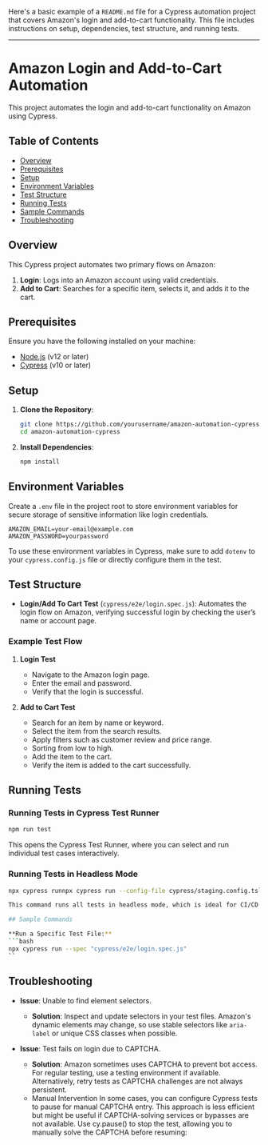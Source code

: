 Here's a basic example of a `README.md` file for a Cypress automation project that covers Amazon's login and add-to-cart functionality. This file includes instructions on setup, dependencies, test structure, and running tests.

---

# Amazon Login and Add-to-Cart Automation

This project automates the login and add-to-cart functionality on Amazon using Cypress.

## Table of Contents
- [Overview](#overview)
- [Prerequisites](#prerequisites)
- [Setup](#setup)
- [Environment Variables](#environment-variables)
- [Test Structure](#test-structure)
- [Running Tests](#running-tests)
- [Sample Commands](#sample-commands)
- [Troubleshooting](#troubleshooting)

## Overview

This Cypress project automates two primary flows on Amazon:
1. **Login**: Logs into an Amazon account using valid credentials.
2. **Add to Cart**: Searches for a specific item, selects it, and adds it to the cart.

## Prerequisites

Ensure you have the following installed on your machine:
- [Node.js](https://nodejs.org/) (v12 or later)
- [Cypress](https://www.cypress.io/) (v10 or later)

## Setup

1. **Clone the Repository**:
   ```bash
   git clone https://github.com/yourusername/amazon-automation-cypress.git
   cd amazon-automation-cypress
   ```

2. **Install Dependencies**:
   ```bash
   npm install
   ```

## Environment Variables

Create a `.env` file in the project root to store environment variables for secure storage of sensitive information like login credentials.

```plaintext
AMAZON_EMAIL=your-email@example.com
AMAZON_PASSWORD=yourpassword
```

To use these environment variables in Cypress, make sure to add `dotenv` to your `cypress.config.js` file or directly configure them in the test.

## Test Structure

- **Login/Add To Cart Test** (`cypress/e2e/login.spec.js`): Automates the login flow on Amazon, verifying successful login by checking the user’s name or account page.

### Example Test Flow

1. **Login Test**
   - Navigate to the Amazon login page.
   - Enter the email and password.
   - Verify that the login is successful.

2. **Add to Cart Test**
   - Search for an item by name or keyword.
   - Select the item from the search results.
   - Apply filters such as customer review and price range.
   - Sorting from low to high.
   - Add the item to the cart.
   - Verify the item is added to the cart successfully.

## Running Tests

### Running Tests in Cypress Test Runner

```bash
npm run test
```

This opens the Cypress Test Runner, where you can select and run individual test cases interactively.

### Running Tests in Headless Mode

```bash
npx cypress runnpx cypress run --config-file cypress/staging.config.ts```

This command runs all tests in headless mode, which is ideal for CI/CD pipelines.

## Sample Commands

**Run a Specific Test File:**
```bash
npx cypress run --spec "cypress/e2e/login.spec.js"
``
```

## Troubleshooting

- **Issue**: Unable to find element selectors.
  - **Solution**: Inspect and update selectors in your test files. Amazon's dynamic elements may change, so use stable selectors like `aria-label` or unique CSS classes when possible.

- **Issue**: Test fails on login due to CAPTCHA.
  - **Solution**: Amazon sometimes uses CAPTCHA to prevent bot access. For regular testing, use a testing environment if available. Alternatively, retry tests as CAPTCHA challenges are not always persistent.
  - Manual Intervention
In some cases, you can configure Cypress tests to pause for manual CAPTCHA entry. This approach is less efficient but might be useful if CAPTCHA-solving services or bypasses are not available.
Use cy.pause() to stop the test, allowing you to manually solve the CAPTCHA before resuming:
